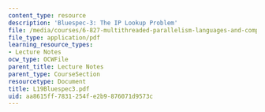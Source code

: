 ```yaml
---
content_type: resource
description: 'Bluespec-3: The IP Lookup Problem'
file: /media/courses/6-827-multithreaded-parallelism-languages-and-compilers-fall-2002/aa8615ff7831254fe2b9876071d9573c_L19Bluespec3.pdf
file_type: application/pdf
learning_resource_types:
- Lecture Notes
ocw_type: OCWFile
parent_title: Lecture Notes
parent_type: CourseSection
resourcetype: Document
title: L19Bluespec3.pdf
uid: aa8615ff-7831-254f-e2b9-876071d9573c
---
```

